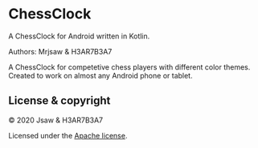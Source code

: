 # ChessClock
A ChessClock for Android written in Kotlin.

Authors: 	Mrjsaw &amp; H3AR7B3A7<br>

A ChessClock for competetive chess players with different color themes. Created to work on almost any Android phone or tablet.


## License & copyright

© 2020 Jsaw & H3AR7B3A7<br>

Licensed under the [Apache license](LICENSE).
